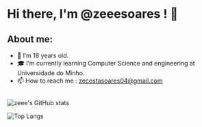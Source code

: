 # Hi there, I'm @zeeesoares ! 👋

## About me:
- 🌱 I’m 18 years old.
- 🎓 I’m currently learning Computer Science and engineering at Universidade do Minho.
- 📫 How to reach me : zecostasoares04@gmail.com

##

![zeee's GitHub stats](https://github-readme-stats.vercel.app/api?username=zeeesoares&show_icons=true&theme=tokyonight) 

![Top Langs](https://github-readme-stats.vercel.app/api/top-langs/?username=zeeesoares&layout=compact)
